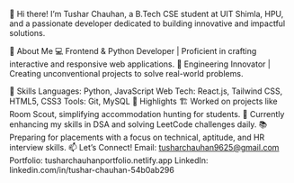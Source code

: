 👋 Hi there!
I’m Tushar Chauhan, a B.Tech CSE student at UIT Shimla, HPU, and a passionate developer dedicated to building innovative and impactful solutions.

🚀 About Me
💻 Frontend & Python Developer | Proficient in crafting interactive and responsive web applications.
🎯 Engineering Innovator | Creating unconventional projects to solve real-world problems.

💼 Skills
Languages: Python, JavaScript
Web Tech: React.js, Tailwind CSS, HTML5, CSS3
Tools: Git, MySQL
🌟 Highlights
🏗️ Worked on projects like Room Scout, simplifying accommodation hunting for students.
🌈 Currently enhancing my skills in DSA and solving LeetCode challenges daily.
📚 Preparing for placements with a focus on technical, aptitude, and HR interview skills.
📫 Let’s Connect!
Email: tusharchauhan9625@gmail.com
Portfolio: tusharchauhanportfolio.netlify.app
LinkedIn: linkedin.com/in/tushar-chauhan-54b0ab296



